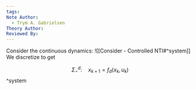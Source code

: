 ```yaml
---
tags: 
Note Author:
  - Trym A. Gabrielsen
Theory Author: 
Reviewed By:
---
```

Consider the continuous dynamics: ![[Consider - Controlled NTI#^system]]
We discretize to get

$$\Sigma_{\circ}^{d}:\quad x_{k+1} = f_{d}(x_{k},u_{k})$$ ^system
